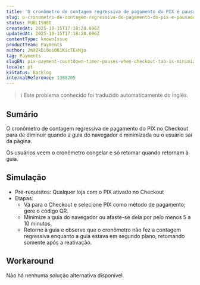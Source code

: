 ```yaml
---
title: 'O cronômetro de contagem regressiva de pagamento do PIX é pausado quando a guia de checkout é minimizada'
slug: o-cronometro-de-contagem-regressiva-de-pagamento-do-pix-e-pausado-quando-a-guia-de-checkout-e-minimizada
status: PUBLISHED
createdAt: 2025-10-15T17:18:20.696Z
updatedAt: 2025-10-15T17:18:20.696Z
contentType: knownIssue
productTeam: Payments
author: 2mXZkbi0oi061KicTExNjo
tag: Payments
slugEN: pix-payment-countdown-timer-pauses-when-checkout-tab-is-minimized
locale: pt
kiStatus: Backlog
internalReference: 1308205
---
```


>ℹ️ Este problema conhecido foi traduzido automaticamente do inglês.

## Sumário


O cronômetro de contagem regressiva de pagamento do PIX no Checkout para de diminuir quando a guia do navegador é minimizada ou o usuário sai da página.

Os usuários veem o cronômetro congelar e só retomar quando retornam à guia.
## Simulação



- Pré-requisitos: Qualquer loja com o PIX ativado no Checkout
- Etapas:
  - Vá para o Checkout e selecione PIX como método de pagamento; gere o código QR.
  - Minimize a guia do navegador ou afaste-se dela por pelo menos 5 a 10 minutos.
  - Retorne à guia e observe que o cronômetro não fez a contagem regressiva enquanto a guia estava em segundo plano, retomando somente após a reativação.


## Workaround


Não há nenhuma solução alternativa disponível.



